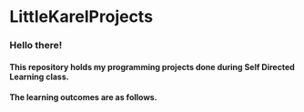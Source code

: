 # LittleKarelProjects
### Hello there!
#### This repository holds my programming projects done during Self Directed Learning class.
#### The learning outcomes are as follows.
